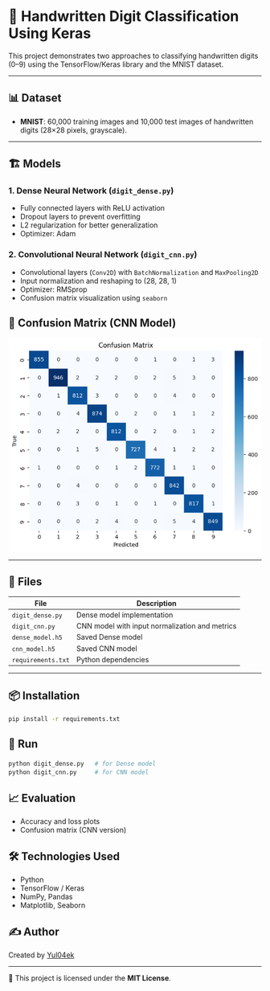 # 🧠 Handwritten Digit Classification Using Keras

This project demonstrates two approaches to classifying handwritten digits (0–9) using the TensorFlow/Keras library and the MNIST dataset.

---

## 📊 Dataset

- **MNIST**: 60,000 training images and 10,000 test images of handwritten digits (28×28 pixels, grayscale).

---

## 🏗️ Models

### 1. Dense Neural Network (`digit_dense.py`)
- Fully connected layers with ReLU activation
- Dropout layers to prevent overfitting
- L2 regularization for better generalization
- Optimizer: Adam

### 2. Convolutional Neural Network (`digit_cnn.py`)
- Convolutional layers (`Conv2D`) with `BatchNormalization` and `MaxPooling2D`
- Input normalization and reshaping to (28, 28, 1)
- Optimizer: RMSprop
- Confusion matrix visualization using `seaborn`

## 🧩 Confusion Matrix (CNN Model)

![Confusion Matrix](confusion_matrix.png)

---

## 📁 Files

| File             | Description                                      |
|------------------|--------------------------------------------------|
| `digit_dense.py` | Dense model implementation                      |
| `digit_cnn.py`   | CNN model with input normalization and metrics  |
| `dense_model.h5` | Saved Dense model                               |
| `cnn_model.h5`   | Saved CNN model                                 |
| `requirements.txt` | Python dependencies                           |

---

## 📦 Installation

```bash
pip install -r requirements.txt
```

## 🚀 Run

```bash
python digit_dense.py   # for Dense model
python digit_cnn.py     # for CNN model
```

## 📈 Evaluation

- Accuracy and loss plots  
- Confusion matrix (CNN version)

## 🛠️ Technologies Used

- Python  
- TensorFlow / Keras  
- NumPy, Pandas  
- Matplotlib, Seaborn

## ✍️ Author

Created by [Yul04ek](https://github.com/Yul04ek)

---

📄 This project is licensed under the **MIT License**.



